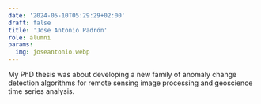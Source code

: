 ```yaml
---
date: '2024-05-10T05:29:29+02:00'
draft: false
title: 'Jose Antonio Padrón'
role: alumni
params:
  img: joseantonio.webp
---
```


My PhD thesis was about developing a new family of anomaly change detection algorithms for remote sensing image processing and geoscience time series analysis.
